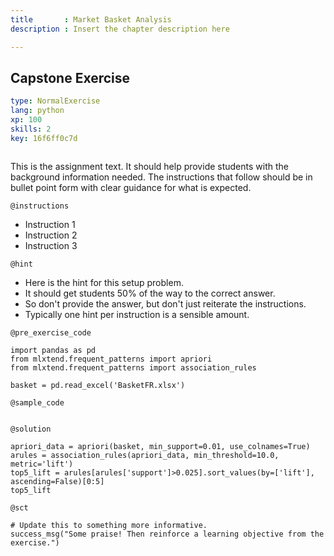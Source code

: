```yaml
---
title       : Market Basket Analysis
description : Insert the chapter description here

---
```

## Capstone Exercise

```yaml
type: NormalExercise
lang: python
xp: 100
skills: 2
key: 16f6ff0c7d



```

This is the assignment text. It should help provide students with the background information needed.
The instructions that follow should be in bullet point form with clear guidance for what is expected.

`@instructions`
- Instruction 1
- Instruction 2
- Instruction 3

`@hint`
- Here is the hint for this setup problem. 
- It should get students 50% of the way to the correct answer.
- So don't provide the answer, but don't just reiterate the instructions.
- Typically one hint per instruction is a sensible amount.

`@pre_exercise_code`
```{python}
import pandas as pd
from mlxtend.frequent_patterns import apriori
from mlxtend.frequent_patterns import association_rules

basket = pd.read_excel('BasketFR.xlsx')
```
`@sample_code`
```{python}

```
`@solution`
```{python}
apriori_data = apriori(basket, min_support=0.01, use_colnames=True)
arules = association_rules(apriori_data, min_threshold=10.0, metric='lift')
top5_lift = arules[arules['support']>0.025].sort_values(by=['lift'], ascending=False)[0:5]
top5_lift
```
`@sct`
```{python}
# Update this to something more informative.
success_msg("Some praise! Then reinforce a learning objective from the exercise.")
```





